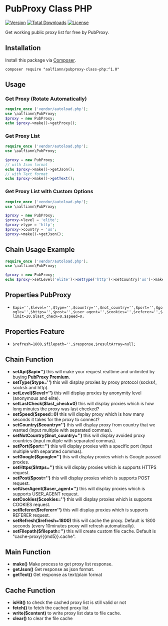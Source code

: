 # PubProxy Class PHP

[![Version](https://img.shields.io/badge/stable-1.0.0-green.svg)](https://github.com/aalfiann/pubproxy-class-php)
[![Total Downloads](https://poser.pugx.org/aalfiann/pubproxy-class-php/downloads)](https://packagist.org/packages/aalfiann/pubproxy-class-php)
[![License](https://poser.pugx.org/aalfiann/pubproxy-class-php/license)](https://github.com/aalfiann/pubproxy-class-php/blob/HEAD/LICENSE.md)

Get working public proxy list for free by PubProxy.

## Installation

Install this package via [Composer](https://getcomposer.org/).
```
composer require "aalfiann/pubproxy-class-php:^1.0"
```


## Usage

### Get Proxy (Rotate Automatically)
```php
require_once ('vendor/autoload.php');
use \aalfiann\PubProxy;
$proxy = new PubProxy;
echo $proxy->make()->getProxy();
```

### Get Proxy List
```php
require_once ('vendor/autoload.php');
use \aalfiann\PubProxy;

$proxy = new PubProxy;
// with Json format
echo $proxy->make()->getJson();
// with Text format
echo $proxy->make()->getText();
```


### Get Proxy List with Custom Options
```php
require_once ('vendor/autoload.php');
use \aalfiann\PubProxy;

$proxy = new PubProxy;
$proxy->level = 'elite';
$proxy->type = 'http';
$proxy->country = 'us';
$proxy->make()->getJson();
```

## Chain Usage Example

```php
require_once ('vendor/autoload.php');
use \aalfiann\PubProxy;

$proxy = new PubProxy;
echo $proxy->setLevel('elite')->setType('http')->setCountry('us')->make()->getJson();
```

## Properties PubProxy
-  `$api='',$level='',$type='',$country='',$not_country='',$port='',$google='',$https='',$post='',$user_agent='',$cookies='',$referer='',$limit=20,$last_check=0,$speed=0;`

## Properties Feature
- `$refresh=1800,$filepath='',$response,$resultArray=null;`

## Chain Function
- **setApi($api='')** this will make your request realtime and unlimited by buying **PubProxy Premium**.  
- **setType($type='')** this will display proxies by proxy protocol (socks4, socks5 and http).
- **setLevel($level='')** this will display proxies by anonymity level (anonymous and elite).
- **setLastCheck($last_check=0)** this will display proxies which is how long minutes the proxy was last checked?
- **setSpeed($speed=0)** this will display proxy which is how many seconds it takes for the proxy to connect?
- **setCountry($country='')** this will display proxy from country that we wanted (input multiple with separated commas).
- **setNotCountry($not_country='')** this will display avoided proxy countries (input multiple with separated commas).
- **setPort($port='')** this will display proxies with a specific port (input multiple with separated commas).
- **setGoogle($google='')** this will display proxies which is Google passed proxies.
- **setHttps($https='')** this will display proxies which is supports HTTPS request.
- **setPost($post='')** this will display proxies which is supports POST request.
- **setUserAgent($user_agent='')** this will display proxies which is supports USER_AGENT request.
- **setCookies($cookies='')** this will display proxies which is supports COOKIES request.
- **setReferer($referer='')** this will display proxies which is supports REFERER request.
- **setRefresh($refresh=1800)** this will cache the proxy. Default is 1800 seconds (every 10minutes proxy will refresh automatically).
- **setFilepath($filepath='')** this will create custom file cache. Default is "cache-proxy/{{md5}}.cache".

## Main Function
- **make()** Make process to get proxy list response.
- **getJson()** Get response as json format.
- **getText()** Get response as text/plain format

## Cache Function
- **isHit()** to check the cached proxy list is still valid or not
- **fetch()** to fetch the cached proxy list
- **write($content)** to write proxy list data to file cache.
- **clear()** to clear the file cache